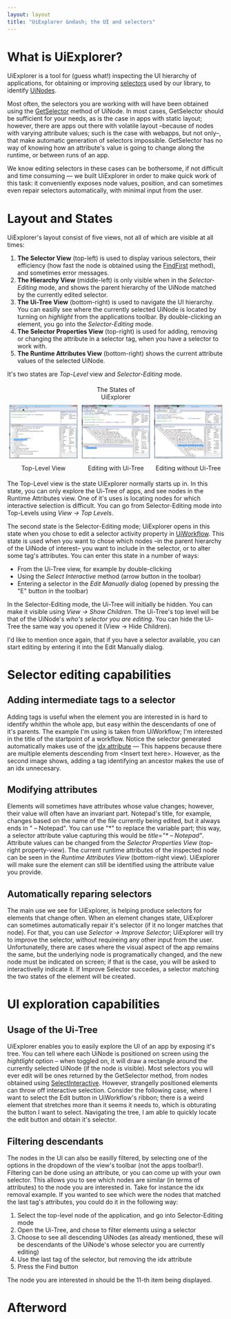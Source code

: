 ```yaml
---
layout: layout
title: "UiExplorer &ndash; the UI and selectors"
---
```


# What is UiExplorer?

UiExplorer is a tool for (guess what!) inspecting the UI hierarchy of applications, for obtaining or improving [selectors]() used by our library, to identify [UiNodes]().

Most often, the selectors you are working with will have been obtained using the [GetSelector]() method of UiNode. In most cases, GetSelector should be sufficient for your needs, as is the case in apps with static layout; however, there are apps out there with volatile layout &ndash;because of nodes with varying attribute values; such is the case with webapps, but not only&ndash;, that make automatic generation of selectors impossible. GetSelector has no way of knowing how an attribute's value is going to change along the runtime, or between runs of an app.

We know editing selectors in these cases can be bothersome, if not difficult and time consuming &mdash; we built UiExplorer in order to make quick work of this task: it conveniently exposes node values, position, and can sometimes even repair selectors automatically, with minimal input from the user.

# Layout and States

UiExplorer's layout consist of five views, not all of which are visible at all times:

  1. **The Selector View** (top-left) is used to display various selectors, their efficiency (how fast the node is obtained using the [FindFirst](https://github.com/Deskover/UiPath/wiki/Uinode#wiki-FindFirst) method), and sometimes error messages.
  1. **The Hierarchy View** (middle-left) is only visible when in the *Selector-Editing* mode, and shows the parent hierarchy of the UiNode matched by the currently edited selector.
  1. **The Ui-Tree View** (bottom-right) is used to navigate the UI hierarchy. You can easilly see where the currently selected UiNode is located by turning on *highlight* from the applications toolbar. By double-clicking an element, you go into the *Selector-Editing* mode.
  1. **The Selector Properties View** (top-right) is used for adding, removing or changing the attribute in a selector tag, when you have a selector to work with.
  1. **The Runtime Attributes View** (bottom-right) shows the current attribute values of the selected UiNode.

It's two states are *Top-Level* view and *Selector-Editing* mode. 

<div style="display: table; table-layout: fixed; width: 100%;">

<div style="display: table-row;">
<div style="display: table-cell; width: 100%; padding: 1%"></div>
<div style="display: table-cell; width: 100%; padding: 1%"><span style="text-align: center; display: block;">The States of UiExplorer</span></div>
<div style="display: table-cell; width: 100%; padding: 1%"></div>
</div>

<div style="display: table-row;">
<div style="display: table-cell; width: 100%; padding: 1%"><img src="/img/blog/UiExplorer-Blog Top-Level-View.png" /></div>
<div style="display: table-cell; width: 100%; padding: 1%"><img src="/img/blog/UiExplorer-Blog Selector-Edit-Mode children.png" /></div>
<div style="display: table-cell; width: 100%; padding: 1%"><img src="/img/blog/UiExplorer-Blog Edit-Selector-Mode no-children.png" /></div>
</div>

<div style="display: table-row;">
<div style="display: table-cell; width: 100%; padding: 1%"><span style="display: inline-block; text-align: center; width: 100%;">Top-Level View</span></div>
<div style="display: table-cell; width: 100%; padding: 1%"><span style="display: inline-block; text-align: center; width: 100%;">Editing with Ui-Tree</span></div>
<div style="display: table-cell; width: 100%; padding: 1%"><span style="display: inline-block; text-align: center; width: 100%;">Editing without Ui-Tree</span></div>
</div>

</div>

The Top-Level view is the state UiExplorer normally starts up in. In this state, you can only explore the Ui-Tree of apps, and see nodes in the Runtime Attributes view. One of it's uses is locating nodes for which interactive selection is difficult. You can go from Selector-Editing mode into Top-Levels using *View &#8594; Top Levels*.

The second state is the Selector-Editing mode; UiExplorer opens in this state when you chose to edit a selector activity property in [UiWorkflow](http://google.com). This state is used when you want to chose which nodes &ndash;in the parent hierarchy of the UiNode of interest&ndash; you want to include in the selector, or to alter some tag's attributes. You can enter this state in a number of ways:

  * From the Ui-Tree view, for example by double-clicking
  * Using the *Select Interactive* method (arrow button in the toolbar)
  * Entering a selector in the *Edit Manually* dialog (opened by pressing the "E" button in the toolbar)

In the Selector-Editing mode, the Ui-Tree will initially be hidden. You can make it visible using *View &#8594; Show Children*. The Ui-Tree's top level will be that of the UiNode's *who's selector you are editing*. You can hide the Ui-Tree the same way you opened it (View &#8594; Hide Children).

I'd like to mention once again, that if you have a selector available, you can start editing by entering it into the Edit Manually dialog.

# Selector editing capabilities

## Adding intermediate tags to a selector

Adding tags is useful when the element you are interested in is hard to identify whithin the whole app, but easy within the descendants of one of it's parents. The example I'm using is taken from UiWorkflow; I'm interested in the title of the startpoint of a workflow. Notice the selector generated automatically makes use of the [idx attribute](https://github.com/Deskover/UiPath/wiki/Selector#the-index-attribute) &mdash; This happens because there are multiple elements descending from &lt;Insert text here&gt;. However, as the second image shows, adding a tag identifying an ancestor makes the use of an idx unnecesary.

## Modifying attributes

Elements will sometimes have attributes whose value changes; however, their value will often have an invariant part. Notepad's title, for example, changes based on the name of the file currently being edited, but it always ends in " &ndash; Notepad". You can use "&ast;" to replace the variable part; this way, a selector attribute value capturing this would be *title="&ast; &ndash; Notepad"*. Attribute values can be changed from the *Selector Properties View* (top-right property-view). The current runtime attributes of the inspected node can be seen in the *Runtime Attributes View* (bottom-right view). UiExplorer will make sure the element can still be identified using the attribute value you provide.

## Automatically reparing selectors

The main use we see for UiExplorer, is helping produce selectors for elements that change often. When an element changes state, UiExplorer can sometimes automatically repair it's selector (if it no longer matches that node). For that, you can use *Selector &#8594; Improve Selector*; UiExplorer will try to improve the selector, without requireing any other input from the user. Unfortunatelly, there are cases where the visual aspect of the app remains the same, but the underlying node is programatically changed, and the new node must be indicated on screen; if that is the case, you will be asked to interactivelly indicate it. If Improve Selector succedes, a selector matching the two states of the element will be created.

# UI exploration capabilities

## Usage of the Ui-Tree

UiExplorer enables you to easily explore the UI of an app by exposing it's tree. You can tell where each UiNode is positioned on screen using the *hightlight* option &ndash; when toggled on, it will draw a rectangle around the currently selected UiNode (if the node is visible). Most selectors you will ever edit will be ones returned by the GetSelector method, from nodes obtained using [SelectInteractive](http://google.com). However, strangelly positioned elements can throw off interactive selection. Consider the following case, where I want to select the Edit button in UiWorkflow's ribbon; there is a weird element that stretches more than it seems it needs to, which is obturating the button I want to select. Navigating the tree, I am able to quickly locate the edit button and obtain it's selector.

## Filtering descendants

The nodes in the UI can also be easilly filtered, by selecting one of the options in the dropdown of the view's toolbar (not the apps toolbar!). Filtering can be done using an attribute, or you can come up with your own selector. This allows you to see which nodes are similar (in terms of attributes) to the node you are interested in. Take for instance the idx removal example. If you wanted to see which were the nodes that matched the last tag's attributes, you could do it in the following way:

  1. Select the top-level node of the application, and go into Selector-Editing mode
  2. Open the Ui-Tree, and chose to filter elements using a selector
  3. Choose to see all descending UiNodes (as already mentioned, these will be descendants of the UiNode's whose selector you are currently editing)
  4. Use the last tag of the selector, but removing the idx attribute
  5. Press the Find button

The node you are interested in should be the 11-th item being displayed.

# Afterword

